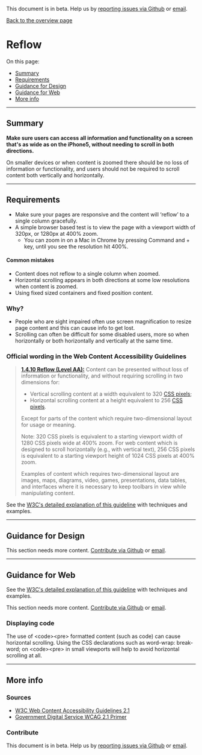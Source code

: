 This document is in beta. Help us by [reporting issues via Github](https://github.com/jfhector/accessibility-guidelines) or [email](mailto:jeanfrancois.hector@googlemail.com).

[Back to the overview page](./../index.html)

# Reflow

On this page:

- [Summary](#summary)
- [Requirements](#requirements)
- [Guidance for Design](#guidance-for-design)
- [Guidance for Web](#guidance-for-web)
- [More info](#more-info)

---

## Summary

**Make sure users can access all information and functionality on a screen that's as wide as on the iPhone5, without needing to scroll in both directions.**

On smaller devices or when content is zoomed there should be no loss of information or functionality, and users should not be required to scroll content both vertically and horizontally.

---

## Requirements

- Make sure your pages are responsive and the content will ‘reflow’ to a single column gracefully.
- A simple browser based test is to view the page with a viewport width of 320px, or 1280px at 400% zoom.
  - You can zoom in on a Mac in Chrome by pressing Command and + key, until you see the resolution hit 400%.

#### Common mistakes

- Content does not reflow to a single column when zoomed.
- Horizontal scrolling appears in both directions at some low resolutions when content is zoomed.
- Using fixed sized containers and fixed position content.

### Why?

- People who are sight impaired often use screen magnification to resize page content and this can cause info to get lost.
- Scrolling can often be difficult for some disabled users, more so when horizontally or both horizontally and vertically at the same time.

### Official wording in the Web Content Accessibility Guidelines

> [**1.4.10 Reflow (Level AA):**](https://www.w3.org/WAI/WCAG21/Understanding/reflow.html) Content can be presented without loss of information or functionality, and without requiring scrolling in two dimensions for:
>
> - Vertical scrolling content at a width equivalent to 320 [CSS pixels](https://www.w3.org/WAI/WCAG21/Understanding/reflow.html#dfn-css-pixel);
> - Horizontal scrolling content at a height equivalent to 256 [CSS pixels](https://www.w3.org/WAI/WCAG21/Understanding/reflow.html#dfn-css-pixel).
>
> Except for parts of the content which require two-dimensional layout for usage or meaning.
>
> Note: 320 CSS pixels is equivalent to a starting viewport width of 1280 CSS pixels wide at 400% zoom. For web content which is designed to scroll horizontally (e.g., with vertical text), 256 CSS pixels is equivalent to a starting viewport height of 1024 CSS pixels at 400% zoom.
>
> Examples of content which requires two-dimensional layout are images, maps, diagrams, video, games, presentations, data tables, and interfaces where it is necessary to keep toolbars in view while manipulating content.

See the [W3C's detailed explanation of this guideline](https://www.w3.org/WAI/WCAG21/Understanding/reflow.html) with techniques and examples.

---

## Guidance for Design

This section needs more content. [Contribute via Github](https://github.com/theappbusiness/accessibility-guidelines/) or [email](mailto:jeanfrancois@theappbusiness.com).

---

## Guidance for Web

See the [W3C's detailed explanation of this guideline](https://www.w3.org/WAI/WCAG21/Understanding/reflow.html) with techniques and examples.

This section needs more content. [Contribute via Github](https://github.com/theappbusiness/accessibility-guidelines/) or [email](mailto:jeanfrancois@theappbusiness.com).

### Displaying code

The use of &lt;code&gt;&lt;pre&gt; formatted content (such as code) can cause horizontal scrolling. Using the CSS declarations such as word-wrap: break-word; on &lt;code&gt;&lt;pre&gt; in small viewports will help to avoid horizontal scrolling at all.

---

## More info

### Sources

- [W3C Web Content Accessibility Guidelines 2.1](https://www.w3.org/TR/WCAG21/)
- [Government Digital Service WCAG 2.1 Primer](https://alphagov.github.io/wcag-primer/)

### Contribute

This document is in beta. Help us by [reporting issues via Github](https://github.com/jfhector/accessibility-guidelines) or [email](mailto:jeanfrancois.hector@googlemail.com).
